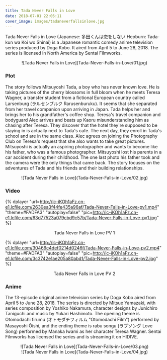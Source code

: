 ```yaml
---
title: Tada Never Falls in Love
date: 2018-07-01 22:05:11
cover_image: images/tadaneverfallsinlove.jpg
---
```

Tada Never Falls in Love (Japanese: 多田くんは恋をしない Hepburn: Tada-kun wa Koi wo Shinai) is a Japanese romantic comedy anime television series produced by Doga Kobo. It aired from April 5 to June 28, 2018. The series is licensed in North America by Sentai Filmworks.

<center>![Tada Never Falls in Love](Tada-Never-Falls-in-Love/01.jpg)</center>

### Plot
The story follows Mitsuyoshi Tada, a boy who has never known love. He is taking pictures of the cherry blossoms in full bloom when he meets Teresa Wagner, a transfer student from a fictional European country called Larsenburg (ラルセンブルク Rarusenburuku). It seems that she separated from her travel companion upon arriving in Japan. Tada helps her and brings her to his grandfather's coffee shop. Teresa's travel companion and bodyguard Alec arrives and beats up Kaoru misunderstanding him as chasing after Teresa. They discover that the hotel they're supposed to be staying in is actually next to Tada's cafe. The next day, they enroll in Tada's school and are in the same class. Alec agrees on joining the Photography Club on Teresa's request that she also wants to take great pictures. Mitsuyoshi is actually an aspiring photographer and wants to become like his father, who was a famous photographer. Mitsuyoshi lost his parents in a car accident during their childhood. The one last photo his father took and the camera were the only things that came back. The story focuses on the adventures of Tada and his friends and their building relationships.

<center>![Tada Never Falls in Love](Tada-Never-Falls-in-Love/02.jpg)</center>

### Video
{% dplayer "url=http://lc-iKOh1aFz.cn-e1.lcfile.com/2630ea3f44fe435a96af/Tada-Never-Falls-in-Love-pv1.mp4"  "theme=#FADFA3" "autoplay=false" "pic=http://lc-iKOh1aFz.cn-e1.lcfile.com/63d77523a079cbd9c57b/Tada-Never-Falls-in-Love-pv1.jpg" %}
<center>Tada Never Falls in Love PV 1</center>

{% dplayer "url=http://lc-iKOh1aFz.cn-e1.lcfile.com/30466c4def0214d0246f/Tada-Never-Falls-in-Love-pv2.mp4"  "theme=#FADFA3" "autoplay=false" "pic=http://lc-iKOh1aFz.cn-e1.lcfile.com/3c3742e1ae205a80abd1/Tada-Never-Falls-in-Love-pv2.jpg" %}
<center>Tada Never Falls in Love PV 2</center>

### Anime
The 13-episode original anime television series by Doga Kobo aired from April 5 to June 28, 2018. The series is directed by Mitsue Yamazaki, with series composition by Yoshiko Nakamura, character designs by Junichiro Taniguchi and music by Yukari Hashimoto. The opening theme is Otomodachi firumu (オトモダチフィルム "Otomodachi Film") performed by Masayoshi Ōishi, and the ending theme is rabu songu (ラブソング Love Song) performed by Manaka Iwami as her character Teresa Wagner. Sentai Filmworks has licensed the series and is streaming it on HIDIVE.

<center>![Tada Never Falls in Love](Tada-Never-Falls-in-Love/03.png)</center>

<center>![Tada Never Falls in Love](Tada-Never-Falls-in-Love/04.jpg)</center>